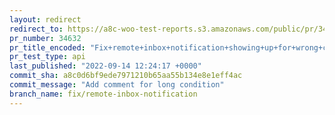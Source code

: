 ```yaml
---
layout: redirect
redirect_to: https://a8c-woo-test-reports.s3.amazonaws.com/public/pr/34632/api/index.html
pr_number: 34632
pr_title_encoded: "Fix+remote+inbox+notification+showing+up+for+wrong+country"
pr_test_type: api
last_published: "2022-09-14 12:24:17 +0000"
commit_sha: a8c0d6bf9ede7971210b65aa55b134e8e1eff4ac
commit_message: "Add comment for long condition"
branch_name: fix/remote-inbox-notification
---
```

